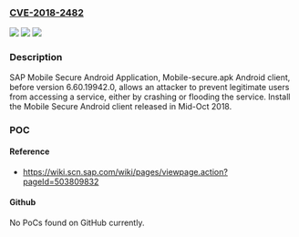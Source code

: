 ### [CVE-2018-2482](https://cve.mitre.org/cgi-bin/cvename.cgi?name=CVE-2018-2482)
![](https://img.shields.io/static/v1?label=Product&message=SAP%20Mobile%20Secure%20Android%20Application&color=blue)
![](https://img.shields.io/static/v1?label=Version&message=%3C%206.60.19942.0%20&color=brightgreen)
![](https://img.shields.io/static/v1?label=Vulnerability&message=Denial%20of%20Service&color=brightgreen)

### Description

SAP Mobile Secure Android Application, Mobile-secure.apk Android client, before version 6.60.19942.0, allows an attacker to prevent legitimate users from accessing a service, either by crashing or flooding the service. Install the Mobile Secure Android client released in Mid-Oct 2018.

### POC

#### Reference
- https://wiki.scn.sap.com/wiki/pages/viewpage.action?pageId=503809832

#### Github
No PoCs found on GitHub currently.

